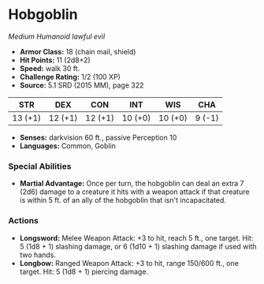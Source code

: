 # Hobgoblin

*Medium* *Humanoid* *lawful evil*

- **Armor Class:** 18 (chain mail, shield)
- **Hit Points:** 11 (2d8+2)
- **Speed:** walk 30 ft.
- **Challenge Rating:** 1/2 (100 XP)
- **Source:** 5.1 SRD (2015 MM), page 322

| STR | DEX | CON | INT | WIS | CHA |
| --- | --- | --- | --- | --- | --- |
| 13 (+1) | 12 (+1) | 12 (+1) | 10 (+0) | 10 (+0) | 9 (-1) |

- **Senses:** darkvision 60 ft., passive Perception 10
- **Languages:** Common, Goblin

### Special Abilities

- **Martial Advantage:** Once per turn, the hobgoblin can deal an extra 7 (2d6) damage to a creature it hits with a weapon attack if that creature is within 5 ft. of an ally of the hobgoblin that isn't incapacitated.

### Actions

- **Longsword:** Melee Weapon Attack: +3 to hit, reach 5 ft., one target. Hit: 5 (1d8 + 1) slashing damage, or 6 (1d10 + 1) slashing damage if used with two hands.
- **Longbow:** Ranged Weapon Attack: +3 to hit, range 150/600 ft., one target. Hit: 5 (1d8 + 1) piercing damage.


